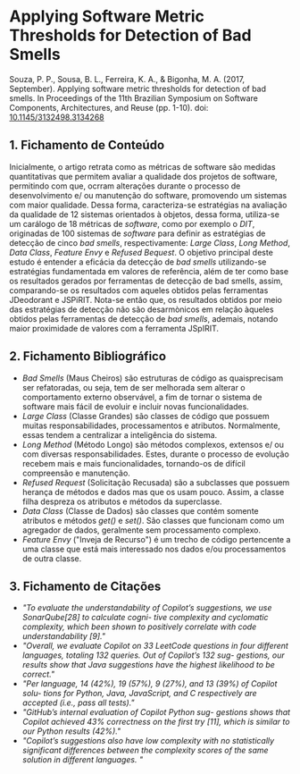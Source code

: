 # Applying Software Metric Thresholds for Detection of Bad Smells

Souza, P. P., Sousa, B. L., Ferreira, K. A., & Bigonha, M. A. (2017, September). Applying software metric thresholds for detection of bad smells. In Proceedings of the 11th Brazilian Symposium on Software Components, Architectures, and Reuse (pp. 1-10). doi: [10.1145/3132498.3134268](https://doi.org/10.1145/3132498.3134268)

## 1. Fichamento de Conteúdo

Inicialmente, o artigo retrata como as métricas de software são medidas quantitativas que permitem avaliar a qualidade dos projetos de software, permitindo com que, ocrram alterações durante o processo de desenvolvimento e/ ou manutenção do software, promovendo um sistemas com maior qualidade. Dessa forma, caracteriza-se estratégias na avaliação da qualidade de 12 sistemas orientados à objetos, dessa forma, utiliza-se um carálogo de 18 métricas de _software_, como por exemplo o _DIT_, originadas de 100 sistemas de _software_ para definir as estratégias de detecção de cinco _bad smells_, respectivamente: _Large Class_, _Long Method_, _Data Class_, _Feature Envy_ e _Refused Bequest_. O objetivo principal deste estudo é entender a eficácia da detecção de _bad smells_ utilizando-se estratégias fundamentada em valores de referência, além de ter como base os resultados gerados por ferramentas de detecção de bad smells, assim, comparando-se os resultados com aqueles obtidos pelas ferramentas JDeodorant e JSPiRIT. Nota-se então que, os resultados obtidos por meio das estratégias de detecção não são desarmònicos em relação àqueles obtidos pelas ferramentas de detecção de _bad smells_, ademais, notando maior proximidade de valores com a ferramenta JSpIRIT.

## 2. Fichamento Bibliográfico 

* _Bad Smells_ (Maus Cheiros) são estruturas de código as quaisprecisam ser refatoradas, ou seja, tem de ser melhorada sem alterar o comportamento externo observável, a fim de tornar o sistema de software mais fácil de evoluir e incluir novas funcionalidades.
* _Large Class_ (Classe Grandes) são classes de código que possuem muitas responsabilidades, processamentos e atributos. Normalmente, essas tendem a centralizar a inteligência do sistema.
* _Long Method_ (Método Longo) são métodos complexos, extensos e/ ou com diversas responsabilidades. Estes, durante o processo de evolução recebem mais e mais funcionalidades, tornando-os de difícil compreensão e manutenção.
* _Refused Request_ (Solicitação Recusada) são a subclasses que possuem herança de métodos e dados mas que os usam pouco. Assim, a classe filha despreza os atributos e métodos da superclasse.
* _Data Class_ (Classe de Dados) são classes que contém somente atributos e métodos _get()_ e _set()_. São classes que funcionam como um agregador de dados, geralmente sem processamento complexo. 
* _Feature Envy_ ("Inveja de Recurso") é um trecho de código pertencente a uma classe que está mais interessado nos dados e/ou processamentos de
outra classe. 

## 3. Fichamento de Citações 

* _"To evaluate the understandability of Copilot’s suggestions, we use SonarQube[28] to calculate cogni- tive complexity and cyclomatic complexity, which been shown to positively correlate with code understandability [9]."_
* _"Overall, we evaluate Copilot on 33 LeetCode questions in four different languages, totaling 132 queries. Out of Copilot’s 132 sug- gestions, our results show that Java suggestions have the highest likelihood to be correct."_
* _"Per language, 14 (42%), 19 (57%), 9 (27%), and 13 (39%) of Copilot solu- tions for Python, Java, JavaScript, and C respectively are accepted (i.e., pass all tests)."_
* _"GitHub’s internal evaluation of Copilot Python sug- gestions shows that Copilot achieved 43% correctness on the first try [11], which is similar to our Python results (42%)."_
* _"Copilot’s suggestions also have low complexity with no statistically significant differences between the complexity scores of the same solution in different languages. "_